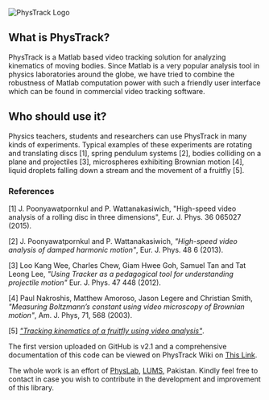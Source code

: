 ![PhysTrack Logo](http://i.imgur.com/fuiAoR3.png)

## What is PhysTrack?

PhysTrack is a Matlab based video tracking solution for analyzing kinematics of moving bodies. Since Matlab is a very popular analysis tool in physics laboratories around the globe, we have tried to combine the robustness of Matlab computation power with such a friendly user interface which can be found in commercial video tracking software.

## Who should use it?

Physics teachers, students and researchers can use PhysTrack in many kinds of experiments. Typical examples of these experiments are rotating and translating discs [1], spring pendulum systems [2], bodies colliding on a plane and projectiles [3], microspheres exhibiting Brownian motion [4], liquid droplets falling down a stream and the movement of a fruitfly [5].

### References

[1] J. Poonyawatpornkul and P. Wattanakasiwich, "High-speed video analysis of a rolling disc in three dimensions", Eur. J. Phys. 36 065027 (2015).

[2] J. Poonyawatpornkul and P. Wattanakasiwich, _"High-speed video analysis of damped harmonic motion"_, Eur. J. Phys. 48 6 (2013).

[3] Loo Kang Wee, Charles Chew, Giam Hwee Goh, Samuel Tan and Tat Leong Lee, _"Using Tracker as a pedagogical tool for understanding projectile motion"_ Eur. J. Phys. 47 448 (2012).

[4] Paul Nakroshis, Matthew Amoroso, Jason Legere and Christian Smith, _"Measuring Boltzmann’s constant using video microscopy of Brownian motion"_, Am. J. Phys, 71, 568 (2003).

[5] [_"Tracking kinematics of a fruitfly using video analysis"_](http://goo.gl/ljypdC).

The first version uploaded on GitHub is v2.1 and a comprehensive documentation of this code can be viewed on PhysTrack Wiki on <a href="https://github.com/umartechboy/PhysTrack/wiki">This Link</a>. 

The whole work is an effort of <a href="http://physlab.org/">PhysLab</a>, <a href="https://lums.edu.pk/">LUMS</a>, Pakistan. Kindly feel free to contact in case you wish to contribute in the development and improvement of this library.
